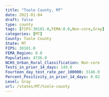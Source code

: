 ```yaml
---
title: "Toole County, MT"
date: 2021-01-04
draft: false
type: county
tags: [FIPS:30101.0,FEMA:8.0,Non-core,Gray]
categories: [MT]
County: Toole County
State: MT
FIPS: 30101.0
FEMA_Region: 8.0
Population: 4736.0
NCHS_Urban_Rural_Classification: Non-core
Tests_in_prior_14_days: 149.0
Fourteen_day_test_rate_per_100000: 3146.0
Percent_Positivity_in_prior_14_days: 0.02
Level: Gray
url: /states/MT/toole-county
---
```



